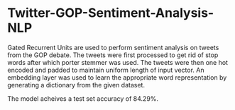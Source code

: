 # Twitter-GOP-Sentiment-Analysis-NLP
<p> Gated Recurrent Units are used to perform sentiment analysis on tweets from the GOP debate. The tweets were first processed to get rid of stop words after which porter stemmer was used. The tweets were then one hot encoded and padded to maintain uniform length of input vector. An embedding layer was used to learn the appropriate word representation by generating a dictionary from the given dataset. 

The model acheives a test set accuracy of 84.29%.</p>
